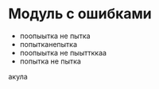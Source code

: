 # Модуль с ошибками

* поопыытка не пытка
* попытканепытка
* поопыытка не пыыттккаа
* попытка не пытка

акула